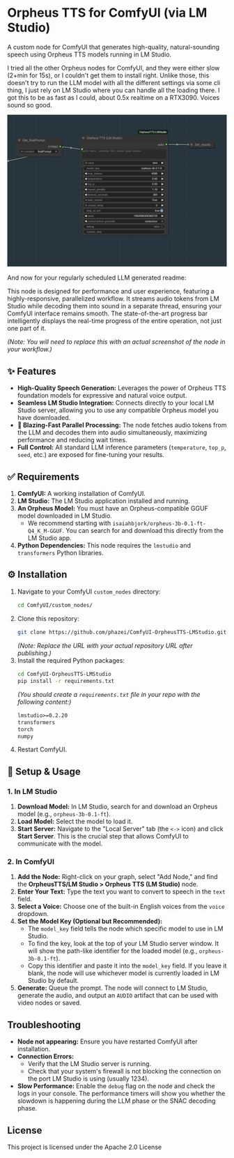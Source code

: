 # Orpheus TTS for ComfyUI (via LM Studio)

A custom node for ComfyUI that generates high-quality, natural-sounding speech using Orpheus TTS models running in LM Studio.

I tried all the other Orpheus nodes for ComfyUI, and they were either slow (2+min for 15s), or I couldn't get them to install right.  Unlike those, this doesn't try to run the LLM model with all the different settings via some cli thing, I just rely on LM Studio where you can handle all the loading there.  I got this to be as fast as I could, about 0.5x realtime on a RTX3090.  Voices sound so good.


![Workflow Diagram](./example_workflows/OrpheusTTSLMStudioExample.png)


And now for your regularly scheduled LLM generated readme:

This node is designed for performance and user experience, featuring a highly-responsive, parallelized workflow. It streams audio tokens from LM Studio while decoding them into sound in a separate thread, ensuring your ComfyUI interface remains smooth. The state-of-the-art progress bar intelligently displays the real-time progress of the entire operation, not just one part of it.

 
*(Note: You will need to replace this with an actual screenshot of the node in your workflow.)*

## ✨ Features

*   **High-Quality Speech Generation:** Leverages the power of Orpheus TTS foundation models for expressive and natural voice output.
*   **Seamless LM Studio Integration:** Connects directly to your local LM Studio server, allowing you to use any compatible Orpheus model you have downloaded.
*   **🚀 Blazing-Fast Parallel Processing:** The node fetches audio tokens from the LLM and decodes them into audio simultaneously, maximizing performance and reducing wait times.
*   **Full Control:** All standard LLM inference parameters (`temperature`, `top_p`, `seed`, etc.) are exposed for fine-tuning your results.


## ✅ Requirements

1.  **ComfyUI:** A working installation of ComfyUI.
2.  **LM Studio:** The LM Studio application installed and running.
3.  **An Orpheus Model:** You must have an Orpheus-compatible GGUF model downloaded in LM Studio.
    *   We recommend starting with `isaiahbjork/orpheus-3b-0.1-ft-Q4_K_M-GGUF`. You can search for and download this directly from the LM Studio app.
4.  **Python Dependencies:** This node requires the `lmstudio` and `transformers` Python libraries.

## ⚙️ Installation

1.  Navigate to your ComfyUI `custom_nodes` directory:
    ```bash
    cd ComfyUI/custom_nodes/
    ```
2.  Clone this repository:
    ```bash
    git clone https://github.com/phazei/ComfyUI-OrpheusTTS-LMStudio.git
    ```
    *(Note: Replace the URL with your actual repository URL after publishing.)*
3.  Install the required Python packages:
    ```bash
    cd ComfyUI-OrpheusTTS-LMStudio 
    pip install -r requirements.txt
    ```
    *(You should create a `requirements.txt` file in your repo with the following content:)*
    ```
    lmstudio>=0.2.20
    transformers
    torch
    numpy
    ```
4.  Restart ComfyUI.

## 🚀 Setup & Usage

### 1. In LM Studio

1.  **Download Model:** In LM Studio, search for and download an Orpheus model (e.g., `orpheus-3b-0.1-ft`).
2.  **Load Model:** Select the model to load it.
3.  **Start Server:** Navigate to the "Local Server" tab (the `<->` icon) and click **Start Server**. This is the crucial step that allows ComfyUI to communicate with the model.

### 2. In ComfyUI

1.  **Add the Node:** Right-click on your graph, select "Add Node," and find the **OrpheusTTS/LM Studio > Orpheus TTS (LM Studio)** node.
2.  **Enter Your Text:** Type the text you want to convert to speech in the `text` field.
3.  **Select a Voice:** Choose one of the built-in English voices from the `voice` dropdown.
4.  **Set the Model Key (Optional but Recommended):**
    *   The `model_key` field tells the node which specific model to use in LM Studio.
    *   To find the key, look at the top of your LM Studio server window. It will show the path-like identifier for the loaded model (e.g., `orpheus-3b-0.1-ft`).
    *   Copy this identifier and paste it into the `model_key` field. If you leave it blank, the node will use whichever model is currently loaded in LM Studio by default.
5.  **Generate:** Queue the prompt. The node will connect to LM Studio, generate the audio, and output an `AUDIO` artifact that can be used with video nodes or saved.

## Troubleshooting

*   **Node not appearing:** Ensure you have restarted ComfyUI after installation.
*   **Connection Errors:**
    *   Verify that the LM Studio server is running.
    *   Check that your system's firewall is not blocking the connection on the port LM Studio is using (usually 1234).
*   **Slow Performance:** Enable the `debug` flag on the node and check the logs in your console. The performance timers will show you whether the slowdown is happening during the LLM phase or the SNAC decoding phase.

## License

This project is licensed under the Apache 2.0 License